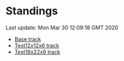 # Standings

Last update: Mon Mar 30 12:09:18 GMT 2020

* [Base track](comps/Base/2020-03-30/standings.md)
* [Test12x12x6 track](comps/Test12x12x6/2020-03-30/standings.md)
* [Test18x22x9 track](comps/Test18x22x9/2020-03-30/standings.md)
